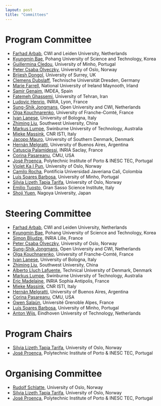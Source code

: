 ```yaml
---
layout: post
title: "Committees"
---
```


# Program Committee

 - [Farhad Arbab](https://homepages.cwi.nl/~farhad/), CWI and Leiden University, Netherlands
 - [Kyungmin Bae](http://sv.postech.ac.kr/~kmbae/), Pohang University of Science and Technology, Korea
 - [Guillermina Cledou](https://haslab.uminho.pt/mgc/), University of Minho, Portugal
 - [Peter Csaba Ölveczky](https://olveczky.se/), University of Oslo, Norway
 - [Brijesh Dongol](https://brijeshdongol.github.io), University of Surrey, UK
 - [Clemens Dubslaff](http://www.clemensdubslaff.de), Technische Universität Dresden, Germany
 - [Marie Farrell](https://mariefarrell.github.io), National University of Ireland Maynooth, Irland
 - [Samir Genaim](https://costa.fdi.ucm.es/~genaim/home/viewpost.php?post=CV), IMDEA, Spain
 - [Fatemeh Ghassemi](https://ece.ut.ac.ir/en/~fghassemi), University of Tehran, Iran
 - [Ludovic Henrio](https://lhenrio.github.io), INRIA, Lyon, France
 - [Sung-Shik Jongmans](https://sungshik.github.io/), Open University and CWI, Netherlands
 - [Olga Kouchnarenko](https://members.femto-st.fr/Olga-Kouchnarenko/en), University of Franche-Comté, France
 - [Ivan Lanese](https://www.unibo.it/sitoweb/ivan.lanese/en), University of Bologna, Italy
 - [Zhiming Liu](http://cis.swu.edu.cn/info/1013/1154.htm), Southwest University, China
 - [Markus Lumpe](https://www.swinburne.edu.au/research/our-research/access-our-research/find-a-researcher-or-supervisor/researcher-profile/?id=mlumpe), Swinburne University of Technology, Australia
 - [Mieke Massink](http://www1.isti.cnr.it/~Massink/), CNR ISTI, Italy
 - [Jacopo Mauro](https://jacopomauro.com), University of Southern Denmark, Denmark
 - [Hernán Melgratti](https://lafhis.dc.uba.ar/~melgratti), University of Buenos Aires, Argentina
 - [Catuscia Palamidessi](https://www.lix.polytechnique.fr/~catuscia/), INRIA Saclay, France
 - [Corina Pasareanu](https://www.cylab.cmu.edu/directory/bios/pasareanu-corina.html), CMU, USA
 - [José Proença](https://jose.proenca.org/), Polytechnic Institute of Porto & INESC TEC, Portugal
 - [Violet Ka I Pun](https://foldr.org/~violet/), University of Oslo, Norway
 - [Camilo Rocha](https://www.camilorocha.info), Pontificia Universidad Javeriana Cali, Colombia
 - [Luís Soares Barbosa](https://unu.edu/experts/luis-soares-barbosa.html), University of Minho, Portugal
 - [Silvia Lizeth Tapia Tarifa](https://www.mn.uio.no/ifi/english/people/aca/sltarifa/index.html), University of Oslo, Norway
 - [Emilio Tuosto](https://www.gssi.it/people/professors/lectures-computer-science/item/6408-tuosto-emilio), Gran Sasso Science Institute, Italy
 - [Shoji Yuen](https://www.sqlab.i.is.nagoya-u.ac.jp/person/yuen/index.html), Nagoya University, Japan
 

# Steering Committee

 - [Farhad Arbab](https://homepages.cwi.nl/~farhad/), CWI and Leiden University, Netherlands
 - [Kyungmin Bae](http://sv.postech.ac.kr/~kmbae/), Pohang University of Science and Technology, Korea
 - [Simon Bliudze](https://www.bliudze.me/simon/), INRIA Lille, France
 - [Peter Csaba Ölveczky](https://olveczky.se/), University of Oslo, Norway
 - [Sung-Shik Jongmans](https://sungshik.github.io/), Open University and CWI, Netherlands
 - [Olga Kouchnarenko](https://members.femto-st.fr/Olga-Kouchnarenko/en), University of Franche-Comté, France
 - [Ivan Lanese](https://www.unibo.it/sitoweb/ivan.lanese/en), University of Bologna, Italy
 - [Zhiming Liu](http://cis.swu.edu.cn/info/1013/1154.htm), Southwest University, China
 - [Alberto Lluch Lafuente](http://www.imm.dtu.dk/~albl/), Technical University of Denmark, Denmark
 - [Markus Lumpe](https://www.swinburne.edu.au/research/our-research/access-our-research/find-a-researcher-or-supervisor/researcher-profile/?id=mlumpe), Swinburne University of Technology, Australia
 - [Eric Madelaine](http://www-sop.inria.fr/members/Eric.Madelaine/), INRIA Sophia Antipolis, France
 - [Mieke Massink](http://www1.isti.cnr.it/~Massink/), CNR ISTI, Italy
 - [Hernán Melgratti](https://lafhis.dc.uba.ar/~melgratti), University of Buenos Aires, Argentina
 - [Corina Pasareanu](https://www.cylab.cmu.edu/directory/bios/pasareanu-corina.html), CMU, USA
 - [Gwen Salaün](https://convecs.inria.fr/people/Gwen.Salaun/), Université Grenoble Alpes, France
 - [Luís Soares Barbosa](https://unu.edu/experts/luis-soares-barbosa.html), University of Minho, Portugal
 - [Anton Wijs](https://www.win.tue.nl/~awijs/), Eindhoven University of Technology, Netherlands

# Program Chairs

 - [Silvia Lizeth Tapia Tarifa](https://www.mn.uio.no/ifi/english/people/aca/sltarifa/index.html), University of Oslo, Norway
 - [José Proença](https://jose.proenca.org/), Polytechnic Institute of Porto & INESC TEC, Portugal

# Organising Committee

 - [Rudolf Schlatte](https://www.mn.uio.no/ifi/english/people/aca/rudi/), University of Oslo, Norway
 - [Silvia Lizeth Tapia Tarifa](https://www.mn.uio.no/ifi/english/people/aca/sltarifa/index.html), University of Oslo, Norway
 - [José Proença](https://jose.proenca.org/), Polytechnic Institute of Porto & INESC TEC, Portugal
